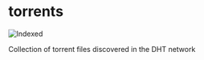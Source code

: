 torrents 
========
![Indexed](https://img.shields.io/badge/indexed-86725-blue)

Collection of torrent files discovered in the DHT network
